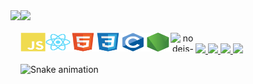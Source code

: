 
<div>
  <img  height="200em" src="https://github-readme-stats.vercel.app/api?username=Davi-Cesar&show_icons=true&theme=react&include_all_commits=true&count_private=true"/>
  <img align="left" height="200em" src="https://github-readme-stats.vercel.app/api/top-langs/?username=Davi-Cesar&layout=compact&langs_count=16&theme=react"/>
</div>
<br>

<div  align="center"> 
    <img align="left" height="30" width="40" alt="js-icon"  src="https://raw.githubusercontent.com/devicons/devicon/master/icons/javascript/javascript-plain.svg">
    <img align="left" height="30" width="40" alt="react-icon" src="https://raw.githubusercontent.com/devicons/devicon/master/icons/react/react-original.svg">
    <img align="left" height="30" width="40" alt="html-icon" src="https://raw.githubusercontent.com/devicons/devicon/master/icons/html5/html5-original.svg">
    <img align="left" height="30" width="40" alt="css-icon" src="https://raw.githubusercontent.com/devicons/devicon/master/icons/css3/css3-original.svg">
    <img align="left" height="30" width="40" alt="c-icon" src="https://raw.githubusercontent.com/devicons/devicon/master/icons/c/c-original.svg">
    <img align="left" height="30" width="40" alt="nodejs-icon" src="https://raw.githubusercontent.com/devicons/devicon/master/icons/nodejs/nodejs-original.svg">
    <img align="left" height="30" width="40" alt="nodejs-icon" src="https://raw.githubusercontent.com/jmnote/z-icons/master/svg/cpp.svg">
</div> 
<br>
<div align="left">
    <a href = "mailto: work.luigi.fonseca@gmail.com">
      <img width="30" src="gmail.svg">
    </a>
    <a href = "https://www.linkedin.com/in/luigi-gottardello-fonseca-44651a205/">
      <img width="25" src="linkedin.svg">
    </a>
    <a href = "https://www.youtube.com/channel/UCd5Ivcm28R1C3fCQKbOx2cg">
      <img width="35" src="youtube.svg">
    </a>
    <a href = "https://www.instagram.com/devparadev/">
      <img width="25" src="instagram.png">
    </a>
</div>
</div>
  
![Snake animation](https://github.com/LuigiGF/LuigiGF/blob/output/github-contribution-grid-snake.svg)
